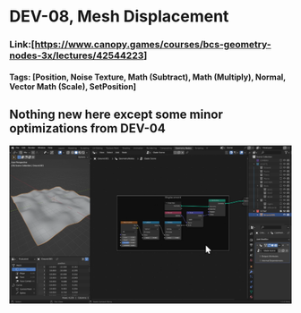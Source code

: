 # DEV-08, Mesh Displacement
### Link:[<https://www.canopy.games/courses/bcs-geometry-nodes-3x/lectures/42544223>]
#### Tags: [Position, Noise Texture, Math (Subtract), Math (Multiply), Normal, Vector Math (Scale), SetPosition]

## Nothing new here except some minor optimizations from DEV-04

<img src="../images/DEV-08/DEV-08-A1.png" width="1100"/>
